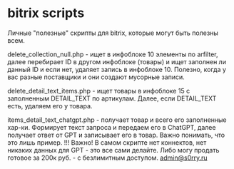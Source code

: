 # bitrix scripts
Личные "полезные" скрипты для bitrix, которые могут быть полезны всем.


delete_collection_null.php - ищет в инфоблоке 10 элементы по arfilter, далее перебирает ID в другом инфоблоке (товары) и ищет заполнен ли данный ID и если нет, удаляет запись в инфоблоке 10.
Полезно, когда у вас разные поставщики и они создают мусорные записи.


delete_detail_text_items.php - ищет товары в инфоблоке 15 с заполненным DETAIL_TEXT по артикулам. Далее, если DETAIL_TEXT есть, удаляем его у товара.


items_detail_text_chatgpt.php - получает товар и всего его заполненные хар-ки. Формирует текст запроса и передаем его в ChatGPT, далее получает ответ от GPT и записывает его в товар. Важно понимать, что это лишь пример.
!!! Важно! В самом скрипте нет коннектов, нет никаких данных для GPT - это все сами делайте. Либо могу продать готовое за 200к руб. - с безлимитным доступом. admin@s0rry.ru


